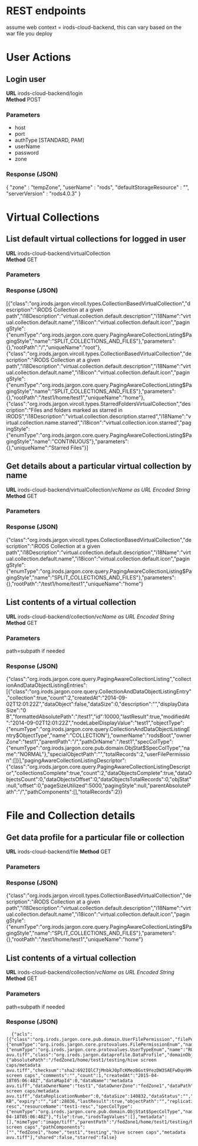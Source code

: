 # REST endpoints

assume web context = irods-cloud-backend, this can vary based on the war file you deploy

# User Actions

## Login user
**URL** irods-cloud-backend/login<br>
**Method** POST

### Parameters

* host
* port
* authType [STANDARD, PAM]
* userName 
* password
* zone

### Response (JSON)

  {
    "zone" : "tempZone",
    "userName" : "rods",
    "defaultStorageResource" : "",
    "serverVersion" : "rods4.0.3"
  }
  
# Virtual Collections
  
  
## List default virtual collections for logged in user
**URL** irods-cloud-backend/virtualCollection<br>
**Method** GET

### Parameters

### Response (JSON)

  [{"class":"org.irods.jargon.vircoll.types.CollectionBasedVirtualCollection","description":"iRODS Collection at a given   path","i18Description":"virtual.collection.default.description","i18Name":"virtual.collection.default.name","i18icon":"virtual.collection.default.icon","pagingStyle":{"enumType":"org.irods.jargon.core.query.PagingAwareCollectionListing$PagingStyle","name":"SPLIT_COLLECTIONS_AND_FILES"},"parameters":{},"rootPath":"/","uniqueName":"root"},{"class":"org.irods.jargon.vircoll.types.CollectionBasedVirtualCollection","description":"iRODS Collection at a given path","i18Description":"virtual.collection.default.description","i18Name":"virtual.collection.default.name","i18icon":"virtual.collection.default.icon","pagingStyle":{"enumType":"org.irods.jargon.core.query.PagingAwareCollectionListing$PagingStyle","name":"SPLIT_COLLECTIONS_AND_FILES"},"parameters":{},"rootPath":"/test1/home/test1","uniqueName":"home"},{"class":"org.irods.jargon.vircoll.types.StarredFoldersVirtualCollection","description":"Files and folders marked as starred in iRODS","i18Description":"virtual.collection.description.starred","i18Name":"virtual.collection.name.starred","i18icon":"virtual.collection.icon.starred","pagingStyle":{"enumType":"org.irods.jargon.core.query.PagingAwareCollectionListing$PagingStyle","name":"CONTINUOUS"},"parameters":{},"uniqueName":"Starred Files"}]
  
  
## Get details about a particular virtual collection by name
**URL** irods-cloud-backend/virtualCollection/_vcName as URL Encoded String_<br>
**Method** GET

### Parameters

### Response (JSON)
  
  {"class":"org.irods.jargon.vircoll.types.CollectionBasedVirtualCollection","description":"iRODS Collection at a given path","i18Description":"virtual.collection.default.description","i18Name":"virtual.collection.default.name","i18icon":"virtual.collection.default.icon","pagingStyle":{"enumType":"org.irods.jargon.core.query.PagingAwareCollectionListing$PagingStyle","name":"SPLIT_COLLECTIONS_AND_FILES"},"parameters":{},"rootPath":"/test1/home/test1","uniqueName":"home"}
 
## List contents of a virtual collection
**URL** irods-cloud-backend/collection/_vcName as URL Encoded String_<br>
**Method** GET

### Parameters

path=subpath if needed


### Response (JSON)
 {"class":"org.irods.jargon.core.query.PagingAwareCollectionListing","collectionAndDataObjectListingEntries":[{"class":"org.irods.jargon.core.query.CollectionAndDataObjectListingEntry","collection":true,"count":2,"createdAt":"2014-09-02T12:01:22Z","dataObject":false,"dataSize":0,"description":"","displayDataSize":"0 B","formattedAbsolutePath":"/test1","id":10000,"lastResult":true,"modifiedAt":"2014-09-02T12:01:22Z","nodeLabelDisplayValue":"test1","objectType":{"enumType":"org.irods.jargon.core.query.CollectionAndDataObjectListingEntry$ObjectType","name":"COLLECTION"},"ownerName":"rodsBoot","ownerZone":"test1","parentPath":"/","pathOrName":"/test1","specColType":{"enumType":"org.irods.jargon.core.pub.domain.ObjStat$SpecColType","name":"NORMAL"},"specialObjectPath":"","totalRecords":2,"userFilePermission":[]}],"pagingAwareCollectionListingDescriptor":{"class":"org.irods.jargon.core.query.PagingAwareCollectionListingDescriptor","collectionsComplete":true,"count":2,"dataObjectsComplete":true,"dataObjectsCount":0,"dataObjectsOffset":0,"dataObjectsTotalRecords":0,"objStat":null,"offset":0,"pageSizeUtilized":5000,"pagingStyle":null,"parentAbsolutePath":"/","pathComponents":[],"totalRecords":2}}
 
 
 
 # File and Collection details
 
 ## Get data profile for a particular file or collection
**URL** irods-cloud-backend/file
**Method** GET

### Parameters

### Response (JSON)
  
  {"class":"org.irods.jargon.vircoll.types.CollectionBasedVirtualCollection","description":"iRODS Collection at a given path","i18Description":"virtual.collection.default.description","i18Name":"virtual.collection.default.name","i18icon":"virtual.collection.default.icon","pagingStyle":{"enumType":"org.irods.jargon.core.query.PagingAwareCollectionListing$PagingStyle","name":"SPLIT_COLLECTIONS_AND_FILES"},"parameters":{},"rootPath":"/test1/home/test1","uniqueName":"home"}
 
## List contents of a virtual collection
**URL** irods-cloud-backend/collection/_vcName as URL Encoded String_<br>
**Method** GET

### Parameters

path=subpath if needed


### Response (JSON)
 
      {"acls":[{"class":"org.irods.jargon.core.pub.domain.UserFilePermission","filePermissionEnum":{"enumType":"org.irods.jargon.core.protovalues.FilePermissionEnum","name":"OWN"},"nameWithZone":"test1#fedZone1","userId":"10012","userName":"test1","userType":{"enumType":"org.irods.jargon.core.protovalues.UserTypeEnum","name":"RODS_ADMIN"},"userZone":"fedZone1"}],"childName":"metadata avu.tiff","class":"org.irods.jargon.dataprofile.DataProfile","domainObject":{"absolutePath":"/fedZone1/home/test1/testing/hive screen caps/metadata avu.tiff","checksum":"sha2:692IQlC7jMnbkJ0pTcKMezBGst9YezDW3SAEFwDqv9M=","class":"org.irods.jargon.core.pub.domain.DataObject","collectionId":28033,"collectionName":"/fedZone1/home/test1/testing/hive screen caps","comments":"","count":1,"createdAt":"2015-04-18T05:06:48Z","dataMapId":0,"dataName":"metadata avu.tiff","dataOwnerName":"test1","dataOwnerZone":"fedZone1","dataPath":"/var/lib/irods/Vault1/home/test1/testing/hive screen caps/metadata avu.tiff","dataReplicationNumber":0,"dataSize":140832,"dataStatus":"","dataTypeName":"generic","dataVersion":0,"displayDataSize":"137 KB","expiry":"","id":28036,"lastResult":true,"objectPath":"","replicationStatus":"1","resourceGroupName":"test1-resc","resourceName":"test1-resc","specColType":{"enumType":"org.irods.jargon.core.pub.domain.ObjStat$SpecColType","name":"NORMAL"},"totalRecords":0,"updatedAt":"2015-04-18T05:06:48Z"},"file":true,"irodsTagValues":[],"metadata":[],"mimeType":"image/tiff","parentPath":"/fedZone1/home/test1/testing/hive screen caps","pathComponents":["","fedZone1","home","test1","testing","hive screen caps","metadata avu.tiff"],"shared":false,"starred":false}
